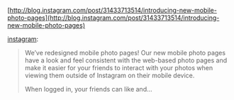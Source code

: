 <!--
id: 31508370836
link: http://blog.hengkiardo.com/post/31508370836/instagram-blog-introducing-new-mobile-photo-pages
slug: instagram-blog-introducing-new-mobile-photo-pages
date: Fri Sep 14 2012 11:43:35 GMT+0700 (WIT)
publish: 2012-09-014
tags: 
title: Instagram Blog: Introducing New Mobile Photo Pages
-->


[http://blog.instagram.com/post/31433713514/introducing-new-mobile-photo-pages](http://blog.instagram.com/post/31433713514/introducing-new-mobile-photo-pages)

[instagram](http://blog.instagram.com/post/31433713514/introducing-new-mobile-photo-pages):

> We’ve redesigned mobile photo pages! Our new mobile photo pages have a
> look and feel consistent with the web-based photo pages and make it
> easier for your friends to interact with your photos when viewing them
> outside of Instagram on their mobile device.
>
> When logged in, your friends can like and…

